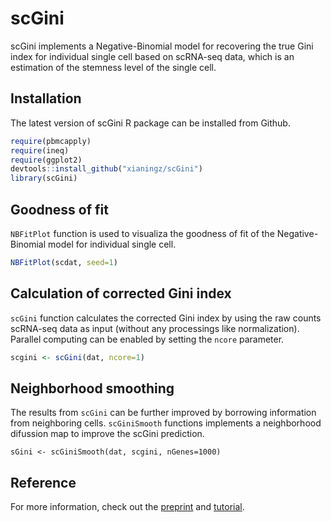 # scGini
scGini implements a Negative-Binomial model for recovering the true Gini index for individual single cell based on scRNA-seq data, which is an estimation of the stemness level of the single cell.

## Installation
The latest version of scGini R package can be installed from Github.  
```r
require(pbmcapply)
require(ineq)
require(ggplot2)
devtools::install_github("xianingz/scGini")
library(scGini)
```

## Goodness of fit  
`NBFitPlot` function is used to visualiza the goodness of fit of the Negative-Binomial model for individual single cell.
```r
NBFitPlot(scdat, seed=1)
```

## Calculation of corrected Gini index  
`scGini` function calculates the corrected Gini index by using the raw counts scRNA-seq data as input (without any processings like normalization). Parallel computing can be enabled by setting the `ncore` parameter.
```r
scgini <- scGini(dat, ncore=1)
```
## Neighborhood smoothing
The results from `scGini` can be further improved by borrowing information from neighboring cells. `scGiniSmooth` functions implements a neighborhood difussion map to improve the scGini prediction.
```{r}
sGini <- scGiniSmooth(dat, scgini, nGenes=1000)
```

## Reference
For more information, check out the [preprint]() and [tutorial]().
